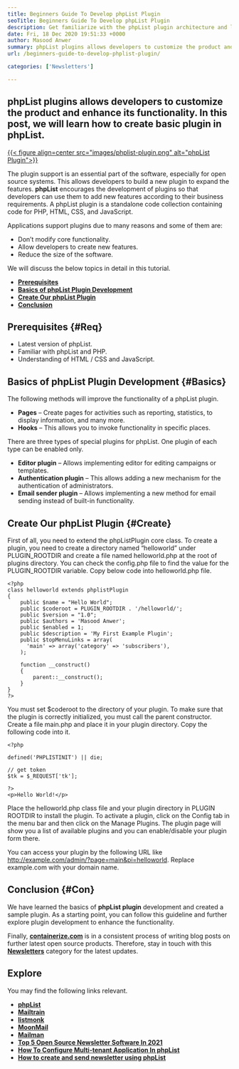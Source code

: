 ```yaml
---
title: Beginners Guide To Develop phpList Plugin
seoTitle: Beginners Guide To Develop phpList Plugin
description: Get familiarize with the phpList plugin architecture and learn how to create a basic phpList plugin. This guideline helps you to customize and enhance phpList functionality.
date: Fri, 18 Dec 2020 19:51:33 +0000
author: Masood Anwer
summary: phpList plugins allows developers to customize the product and enhance its functionality. In this post, we will learn how to create basic plugin in phpList.
url: /beginners-guide-to-develop-phplist-plugin/

categories: ['Newsletters']

---
```

## phpList plugins allows developers to customize the product and enhance its functionality. In this post, we will learn how to create basic plugin in phpList.

[{{< figure align=center src="images/phplist-plugin.png" alt="phpList Plugin">}}][1] 

The plugin support is an essential part of the software, especially for open source systems. This allows developers to build a new plugin to expand the features. **phpList** encourages the development of plugins so that developers can use them to add new features according to their business requirements. A phpList plugin is a standalone code collection containing code for PHP, HTML, CSS, and JavaScript.

Applications support plugins due to many reasons and some of them are:

  * Don’t modify core functionality.
  * Allow developers to create new features.
  * Reduce the size of the software.

We will discuss the below topics in detail in this tutorial.

  * [**Prerequisites**][2]
  * [**Basics of phpList Plugin Development**][3]
  * [**Create Our phpList Plugin**][4]
  * [**Conclusion**][5]

## Prerequisites {#Req}

  * Latest version of phpList.
  * Familiar with phpList and PHP.
  * Understanding of HTML / CSS and JavaScript.

## Basics of phpList Plugin Development {#Basics}

The following methods will improve the functionality of a phpList plugin.

  * **Pages** – Create pages for activities such as reporting, statistics, to display information, and many more.
  * **Hooks** – This allows you to invoke functionality in specific places.

There are three types of special plugins for phpList. One plugin of each type can be enabled only.

  * **Editor plugin** – Allows implementing editor for editing campaigns or templates.
  * **Authentication plugin** – This allows adding a new mechanism for the authentication of administrators.
  * **Email sender plugin** – Allows implementing a new method for email sending instead of built-in functionality.

## Create Our phpList Plugin {#Create}

First of all, you need to extend the phpListPlugin core class. To create a plugin, you need to create a directory named “helloworld” under PLUGIN\_ROOTDIR and create a file named helloworld.php at the root of plugins directory. You can check the config.php file to find the value for the PLUGIN\_ROOTDIR variable. Copy below code into helloworld.php file.


```
<?php
class helloworld extends phplistPlugin
{
    public $name = "Hello World";
    public $coderoot = PLUGIN_ROOTDIR . '/helloworld/';
    public $version = "1.0";
    public $authors = 'Masood Anwer';
    public $enabled = 1;
    public $description = 'My First Example Plugin';
    public $topMenuLinks = array(
      'main' => array('category' => 'subscribers'),
    );

    function __construct()
    {
        parent::__construct();
    }
}
?>
```


You must set $coderoot to the directory of your plugin. To make sure that the plugin is correctly initialized, you must call the parent constructor. Create a file main.php and place it in your plugin directory. Copy the following code into it.


```
<?php

defined('PHPLISTINIT') || die;

// get token
$tk = $_REQUEST['tk'];

?>
<p>Hello World!</p>
```


Place the helloworld.php class file and your plugin directory in PLUGIN ROOTDIR to install the plugin. To activate a plugin, click on the Config tab in the menu bar and then click on the Manage Plugins. The plugin page will show you a list of available plugins and you can enable/disable your plugin form there. 

You can access your plugin by the following URL like http://example.com/admin/?page=main&pi=helloworld. Replace example.com with your domain name.

## Conclusion {#Con}

We have learned the basics of **phpList plugin** development and created a sample plugin. As a starting point, you can follow this guideline and further explore plugin development to enhance the functionality.

Finally, [**containerize.com**][6] is in a consistent process of writing blog posts on further latest open source products. Therefore, stay in touch with this [**Newsletters**][7] category for the latest updates.

## Explore

You may find the following links relevant.

  * [**phpList**][8]
  * [**Mailtrain**][9]
  * [**listmonk**][10]
  * [**MoonMail**][11]
  * [**Mailman**][12]
  * [**Top 5 Open Source Newsletter Software In 2021**][13]
  * [**How To Configure Multi-tenant Application In phpList**][14]
  * [**How to create and send newsletter using phpList**][15]

 [1]: https://products.containerize.com/newsletter/phplist
 [2]: #Req
 [3]: #Basics
 [4]: #Create
 [5]: #Con
 [6]: https://containerize.com
 [7]: https://blog.containerize.com/category/newsletter/
 [8]: https://products.containerize.com/newsletter/phplist/
 [9]: https://products.containerize.com/newsletter/mailtrain/
 [10]: https://products.containerize.com/newsletter/listmonk/
 [11]: https://products.containerize.com/newsletter/moonmail/
 [12]: https://products.containerize.com/newsletter/mailman/
 [13]: https://blog.containerize.com/newsletter/top-5-open-source-newsletter-software-in-2021/

 [14]: https://blog.containerize.com/newsletter/how-to-implement-multi-tenancy-in-phplist/

 [15]: https://blog.containerize.com/newsletter/how-to-create-and-send-newsletter-using-phplist/
